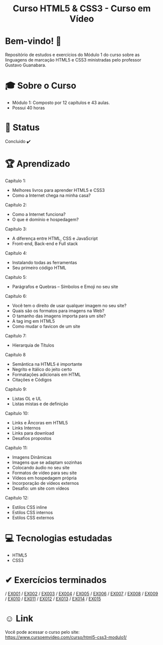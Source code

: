 <div align="center">
<h1>Curso HTML5 & CSS3 - Curso em Vídeo </h1>
</div>

# Bem-vindo! 👋 <a name="id01"></a>
Repositório de estudos e exercícios do Módulo 1 do curso sobre as linguagens de marcação HTML5 e CSS3 ministradas pelo professor Gustavo Guanabara.

# &#x1F393; Sobre o Curso
<ul>
<li>Módulo 1: Composto por 12 capítulos e 43 aulas.</li>
<li>Possui 40 horas</li>
</ul>

# &#x1F680; Status
Concluido ✔️

# 🏆 Aprendizado
Capítulo 1:
<uL>
<li>Melhores livros para aprender HTML5 e CSS3</li>
<li>Como a Internet chega na minha casa?</li>
</ul>

Capítulo 2:
<ul>
<li>Como a Internet funciona?</li>
<li>O que é domínio e hospedagem?</li>
</ul>

Capítulo 3:
<ul>
<li>A diferença entre HTML, CSS e JavaScript</li>
<li>Front-end, Back-end e Full stack</li>
</ul>

Capítulo 4:
<ul>
<li>Instalando todas as ferramentas</li>
<li>Seu primeiro código HTML</li>
</ul>

Capítulo 5:
<ul>
<li>Parágrafos e Quebras – Símbolos e Emoji no seu site</li>
</ul>

Capítulo 6:
<ul>
<li>Você tem o direito de usar qualquer imagem no seu site?</li>
<li>Quais são os formatos para imagens na Web?</li>
<li>O tamanho das imagens importa para um site?</li>
<li>A tag img em HTML5</li>
<li>Como mudar o favicon de um site</li>
</ul>

Capítulo 7:
<ul>
<li>Hierarquia de Títulos</li>
</ul>

Capítulo 8
<ul>
<li>Semântica na HTML5 é importante</li>
<li>Negrito e Itálico do jeito certo</li>
<li>Formatações adicionais em HTML</li>
<li>Citações e Códigos</li>
</ul>

Capítulo 9:
<ul>
<li>Listas OL e UL</li>
<li>Listas mistas e de definição</li>
</ul>

Capítulo 10:
<ul>
<li>Links e Âncoras em HTML5</li>
<li>Links Internos</li>
<li>Links para download</li>
<li>Desafios propostos</li>
</ul>

Capítulo 11:
<ul>
<li>Imagens Dinâmicas</li>
<li>Imagens que se adaptam sozinhas</li>
<li>Colocando áudio no seu site</li>
<li>Formatos de vídeo para seu site</li>
<li>Vídeos em hospedagem própria</li>
<li>Incorporação de vídeos externos</li>
<li>Desafio: um site com vídeos</li>
</ul>

Capítulo 12:
<ul>
<li>Estilos CSS inline</li>
<li>Estilos CSS internos</li>
<li>Estilos CSS externos</li>
</ul>

# &#x1F4BB; Tecnologias estudadas
<ul>
  <li>HTML5</li>
  <li>CSS3</li>
</ul>

# &#10004; Exercícios terminados

/ <a href="https://kaiketorres.github.io/HTML5-CSS3-Modulo01-CursoemVideo/Exerc%C3%ADcios/Ex001/">EX001</a> /
<a href="https://kaiketorres.github.io/HTML5-CSS3-Modulo01-CursoemVideo/Exerc%C3%ADcios/Ex002/">EX002</a> /
<a href="https://kaiketorres.github.io/HTML5-CSS3-Modulo01-CursoemVideo/Exerc%C3%ADcios/Ex003/">EX003</a> /
<a href="https://kaiketorres.github.io/HTML5-CSS3-Modulo01-CursoemVideo/Exerc%C3%ADcios/Ex004/">EX004</a> /
<a href="https://kaiketorres.github.io/HTML5-CSS3-Modulo01-CursoemVideo/Exerc%C3%ADcios/Ex005/">EX005</a> /
<a href="https://kaiketorres.github.io/HTML5-CSS3-Modulo01-CursoemVideo/Exerc%C3%ADcios/Ex006/">EX006</a> /
<a href="">EX007</a> /
<a href="https://kaiketorres.github.io/HTML5-CSS3-Modulo01-CursoemVideo/Exerc%C3%ADcios/Ex008/">EX008</a> /
<a href="https://kaiketorres.github.io/HTML5-CSS3-Modulo01-CursoemVideo/Exerc%C3%ADcios/Ex009/">EX009</a> /
<a href="https://kaiketorres.github.io/HTML5-CSS3-Modulo01-CursoemVideo/Exerc%C3%ADcios/Ex010/">EX010</a> /
<a href="https://kaiketorres.github.io/HTML5-CSS3-Modulo01-CursoemVideo/Exerc%C3%ADcios/Ex011/">EX011</a> /
<a href="https://kaiketorres.github.io/HTML5-CSS3-Modulo01-CursoemVideo/Exerc%C3%ADcios/Ex012/">EX012</a> /
<a href="https://kaiketorres.github.io/HTML5-CSS3-Modulo01-CursoemVideo/Exerc%C3%ADcios/Ex013/">EX013</a> /
<a href="https://kaiketorres.github.io/HTML5-CSS3-Modulo01-CursoemVideo/Exerc%C3%ADcios/Ex014/">EX014</a> /
<a href="https://kaiketorres.github.io/HTML5-CSS3-Modulo01-CursoemVideo/Exerc%C3%ADcios/Ex015/">EX015</a>

# &#X263A; Link
Você pode acessar o curso pelo site: https://www.cursoemvideo.com/curso/html5-css3-modulo1/


